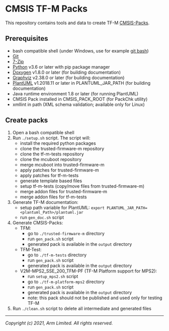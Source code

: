 # CMSIS TF-M Packs

This repository contains tools and data to create TF-M [CMSIS-Packs](https://arm-software.github.io/CMSIS_5/Pack/html/index.html).

## Prerequisites
- bash compatible shell (under Windows, use for example [git bash](https://gitforwindows.org/))
- [Git](https://git-scm.com/downloads)
- [7-Zip](https://www.7-zip.org/download.html)
- [Python](https://www.python.org/downloads/) v3.6 or later with pip package manager
- [Doxygen](https://www.doxygen.nl/download.html) v1.8.0 or later (for building documentation)
- [Graphviz](https://graphviz.org/download/) v2.38.0 or later (for building documentation)
- [PlantUML](http://sourceforge.net/projects/plantuml/files/plantuml.jar/download) v1.2018.11 or later
  in PLANTUML_JAR_PATH (for building documentation)
- Java runtime environment 1.8 or later (for running PlantUML)
- CMSIS Pack installed in CMSIS_PACK_ROOT (for PackChk utility)
- xmllint in path (XML schema validation; available only for Linux)

## Create packs

1. Open a bash compatible shell
2. Run `./setup.sh` script. The script will:
   - install the required python packages
   - clone the trusted-firmware-m repository
   - clone the tf-m-tests repository
   - clone the mcuboot repository
   - merge mcuboot into trusted-firmware-m
   - apply patches for trusted-firmware-m
   - apply patches for tf-m-tests
   - generate template based files
   - setup tf-m-tests (copy/move files from trusted-firmware-m)
   - merge addon files for trusted-firmware-m
   - merge addon files for tf-m-tests
3. Generate TF-M documentation:
   - setup path variable for PlantUML:
     `export PLANTUML_JAR_PATH=<plantuml_Path>/plantuml.jar`
   - run `gen_doc.sh` script
4. Generate CMSIS-Packs:
   - TFM:
     - go to `./trusted-firmware-m` directory
     - run `gen_pack.sh` script
     - generated pack is available in the `output` directory
   - TFM-Test:
     - go to `./tf-m-tests` directory
     - run `gen_pack.sh` script
     - generated pack is available in the `output` directory
   - V2M-MPS2_SSE_200_TFM-PF (TF-M Platform support for MPS2):
     - run `setup_mps2.sh` script
     - go to `./tf-m-platform-mps2` directory
     - run `gen_pack.sh` script
     - generated pack is available in the `output` directory
     - note: this pack should not be published and used only for testing TF-M
5. Run `./clean.sh` script to delete all intermediate and generated files

--------------

*Copyright (c) 2021, Arm Limited. All rights reserved.*
